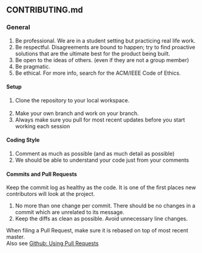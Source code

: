 ## CONTRIBUTING.md

### General
1. Be professional. We are in a student setting but practicing real life work.
2. Be respectful. Disagreements are bound to happen; try to find proactive solutions that are the ultimate best
for the product being built.
3. Be open to the ideas of others. (even if they are not a group member)
4. Be pragmatic.
5. Be ethical. For more info, search for the ACM/IEEE Code of Ethics.

#### Setup
1. Clone the repository to your local workspace. <br/> <br/>
2. Make your own branch and work on your branch.
3. Always make sure you pull for most recent updates before you start working each session

#### Coding Style
1. Comment as much as possible (and as much detail as possible)
2. We should be able to understand your code just from your comments

#### Commits and Pull Requests
Keep the commit log as healthy as the code. It is one of the first places new contributors will look at the project. <br/>

1. No more than one change per commit. There should be no changes in a commit which are unrelated to its message. <br/>
2. Keep the diffs as clean as possible. Avoid unnecessary line changes. <br/>

When filing a Pull Request, make sure it is rebased on top of most recent master. <br/>
Also see [Github: Using Pull Requests](https://help.github.com/articles/about-pull-requests/)
